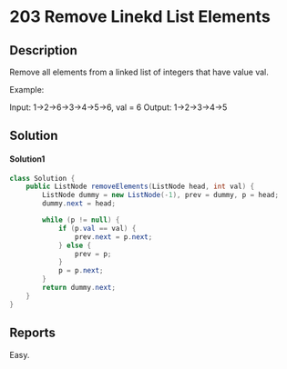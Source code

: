 # 203 Remove Linekd List Elements

## Description

Remove all elements from a linked list of integers that have value val.

Example:

Input:  1->2->6->3->4->5->6, val = 6
Output: 1->2->3->4->5

## Solution

#### Solution1
```java
class Solution {
    public ListNode removeElements(ListNode head, int val) {
        ListNode dummy = new ListNode(-1), prev = dummy, p = head;
        dummy.next = head;

        while (p != null) {
            if (p.val == val) {
                prev.next = p.next;
            } else {
                prev = p;
            }
            p = p.next;
        }
        return dummy.next;
    }
}
```


## Reports

Easy.
